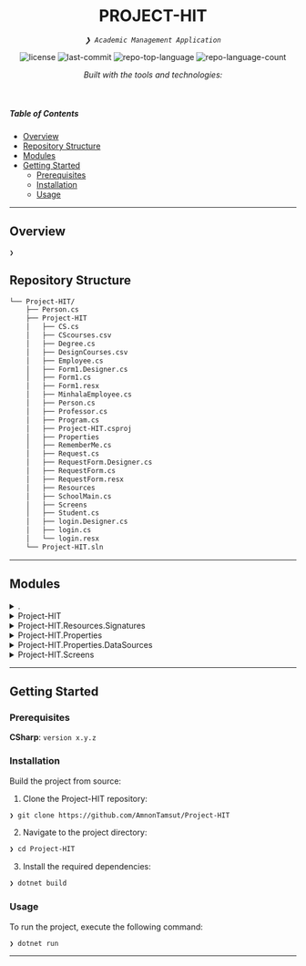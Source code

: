 <p align="center">
</p>
<p align="center">
    <h1 align="center">PROJECT-HIT</h1>
</p>
<p align="center">
    <em><code>❯ Academic Management Application</code></em>
</p>
<p align="center">
	<img src="https://img.shields.io/github/license/AmnonTamsut/Project-HIT?style=flat&logo=opensourceinitiative&logoColor=white&color=0080ff" alt="license">
	<img src="https://img.shields.io/github/last-commit/AmnonTamsut/Project-HIT?style=flat&logo=git&logoColor=white&color=0080ff" alt="last-commit">
	<img src="https://img.shields.io/github/languages/top/AmnonTamsut/Project-HIT?style=flat&color=0080ff" alt="repo-top-language">
	<img src="https://img.shields.io/github/languages/count/AmnonTamsut/Project-HIT?style=flat&color=0080ff" alt="repo-language-count">
</p>
<p align="center">
		<em>Built with the tools and technologies:</em>
</p>
<p align="center">
	</p>

<br>

#####  Table of Contents

- [ Overview](#-overview)
- [ Repository Structure](#-repository-structure)
- [ Modules](#-modules)
- [ Getting Started](#-getting-started)
    - [ Prerequisites](#-prerequisites)
    - [ Installation](#-installation)
    - [ Usage](#-usage)

---

##  Overview

<code>❯ </code>




##  Repository Structure

```sh
└── Project-HIT/
    ├── Person.cs
    ├── Project-HIT
    │   ├── CS.cs
    │   ├── CScourses.csv
    │   ├── Degree.cs
    │   ├── DesignCourses.csv
    │   ├── Employee.cs
    │   ├── Form1.Designer.cs
    │   ├── Form1.cs
    │   ├── Form1.resx
    │   ├── MinhalaEmployee.cs
    │   ├── Person.cs
    │   ├── Professor.cs
    │   ├── Program.cs
    │   ├── Project-HIT.csproj
    │   ├── Properties
    │   ├── RememberMe.cs
    │   ├── Request.cs
    │   ├── RequestForm.Designer.cs
    │   ├── RequestForm.cs
    │   ├── RequestForm.resx
    │   ├── Resources
    │   ├── SchoolMain.cs
    │   ├── Screens
    │   ├── Student.cs
    │   ├── login.Designer.cs
    │   ├── login.cs
    │   └── login.resx
    └── Project-HIT.sln
```

---

##  Modules

<details closed><summary>.</summary>

| File | Summary |
| --- | --- |
| [Person.cs](https://github.com/AmnonTamsut/Project-HIT/blob/main/Person.cs) | <code>❯ REPLACE-ME</code> |
| [Project-HIT.sln](https://github.com/AmnonTamsut/Project-HIT/blob/main/Project-HIT.sln) | <code>❯ REPLACE-ME</code> |

</details>

<details closed><summary>Project-HIT</summary>

| File | Summary |
| --- | --- |
| [Project-HIT.csproj](https://github.com/AmnonTamsut/Project-HIT/blob/main/Project-HIT/Project-HIT.csproj) | <code>❯ REPLACE-ME</code> |
| [Form1.resx](https://github.com/AmnonTamsut/Project-HIT/blob/main/Project-HIT/Form1.resx) | <code>❯ REPLACE-ME</code> |
| [Form1.Designer.cs](https://github.com/AmnonTamsut/Project-HIT/blob/main/Project-HIT/Form1.Designer.cs) | <code>❯ REPLACE-ME</code> |
| [Professor.cs](https://github.com/AmnonTamsut/Project-HIT/blob/main/Project-HIT/Professor.cs) | <code>❯ REPLACE-ME</code> |
| [Student.cs](https://github.com/AmnonTamsut/Project-HIT/blob/main/Project-HIT/Student.cs) | <code>❯ REPLACE-ME</code> |
| [Person.cs](https://github.com/AmnonTamsut/Project-HIT/blob/main/Project-HIT/Person.cs) | <code>❯ REPLACE-ME</code> |
| [login.cs](https://github.com/AmnonTamsut/Project-HIT/blob/main/Project-HIT/login.cs) | <code>❯ REPLACE-ME</code> |
| [Degree.cs](https://github.com/AmnonTamsut/Project-HIT/blob/main/Project-HIT/Degree.cs) | <code>❯ REPLACE-ME</code> |
| [RequestForm.Designer.cs](https://github.com/AmnonTamsut/Project-HIT/blob/main/Project-HIT/RequestForm.Designer.cs) | <code>❯ REPLACE-ME</code> |
| [MinhalaEmployee.cs](https://github.com/AmnonTamsut/Project-HIT/blob/main/Project-HIT/MinhalaEmployee.cs) | <code>❯ REPLACE-ME</code> |
| [Employee.cs](https://github.com/AmnonTamsut/Project-HIT/blob/main/Project-HIT/Employee.cs) | <code>❯ REPLACE-ME</code> |
| [Request.cs](https://github.com/AmnonTamsut/Project-HIT/blob/main/Project-HIT/Request.cs) | <code>❯ REPLACE-ME</code> |
| [login.Designer.cs](https://github.com/AmnonTamsut/Project-HIT/blob/main/Project-HIT/login.Designer.cs) | <code>❯ REPLACE-ME</code> |
| [login.resx](https://github.com/AmnonTamsut/Project-HIT/blob/main/Project-HIT/login.resx) | <code>❯ REPLACE-ME</code> |
| [Program.cs](https://github.com/AmnonTamsut/Project-HIT/blob/main/Project-HIT/Program.cs) | <code>❯ REPLACE-ME</code> |
| [RequestForm.cs](https://github.com/AmnonTamsut/Project-HIT/blob/main/Project-HIT/RequestForm.cs) | <code>❯ REPLACE-ME</code> |
| [RequestForm.resx](https://github.com/AmnonTamsut/Project-HIT/blob/main/Project-HIT/RequestForm.resx) | <code>❯ REPLACE-ME</code> |
| [Form1.cs](https://github.com/AmnonTamsut/Project-HIT/blob/main/Project-HIT/Form1.cs) | <code>❯ REPLACE-ME</code> |
| [SchoolMain.cs](https://github.com/AmnonTamsut/Project-HIT/blob/main/Project-HIT/SchoolMain.cs) | <code>❯ REPLACE-ME</code> |
| [CS.cs](https://github.com/AmnonTamsut/Project-HIT/blob/main/Project-HIT/CS.cs) | <code>❯ REPLACE-ME</code> |
| [RememberMe.cs](https://github.com/AmnonTamsut/Project-HIT/blob/main/Project-HIT/RememberMe.cs) | <code>❯ REPLACE-ME</code> |

</details>

<details closed><summary>Project-HIT.Resources.Signatures</summary>

| File | Summary |
| --- | --- |
| [1.bmp234432](https://github.com/AmnonTamsut/Project-HIT/blob/main/Project-HIT/Resources/Signatures/1.bmp234432) | <code>❯ REPLACE-ME</code> |
| [1.bmp233905](https://github.com/AmnonTamsut/Project-HIT/blob/main/Project-HIT/Resources/Signatures/1.bmp233905) | <code>❯ REPLACE-ME</code> |

</details>

<details closed><summary>Project-HIT.Properties</summary>

| File | Summary |
| --- | --- |
| [Resources.resx](https://github.com/AmnonTamsut/Project-HIT/blob/main/Project-HIT/Properties/Resources.resx) | <code>❯ REPLACE-ME</code> |
| [Resources.Designer.cs](https://github.com/AmnonTamsut/Project-HIT/blob/main/Project-HIT/Properties/Resources.Designer.cs) | <code>❯ REPLACE-ME</code> |

</details>

<details closed><summary>Project-HIT.Properties.DataSources</summary>

| File | Summary |
| --- | --- |
| [SchoolMain.datasource](https://github.com/AmnonTamsut/Project-HIT/blob/main/Project-HIT/Properties/DataSources/SchoolMain.datasource) | <code>❯ REPLACE-ME</code> |

</details>

<details closed><summary>Project-HIT.Screens</summary>

| File | Summary |
| --- | --- |
| [NewStudentForm.cs](https://github.com/AmnonTamsut/Project-HIT/blob/main/Project-HIT/Screens/NewStudentForm.cs) | <code>❯ REPLACE-ME</code> |
| [StudentManageForm.Designer.cs](https://github.com/AmnonTamsut/Project-HIT/blob/main/Project-HIT/Screens/StudentManageForm.Designer.cs) | <code>❯ REPLACE-ME</code> |
| [NewMinhalaForm.cs](https://github.com/AmnonTamsut/Project-HIT/blob/main/Project-HIT/Screens/NewMinhalaForm.cs) | <code>❯ REPLACE-ME</code> |
| [NewProfessorForm.Designer.cs](https://github.com/AmnonTamsut/Project-HIT/blob/main/Project-HIT/Screens/NewProfessorForm.Designer.cs) | <code>❯ REPLACE-ME</code> |
| [NewStudentForm.resx](https://github.com/AmnonTamsut/Project-HIT/blob/main/Project-HIT/Screens/NewStudentForm.resx) | <code>❯ REPLACE-ME</code> |
| [Signature.resx](https://github.com/AmnonTamsut/Project-HIT/blob/main/Project-HIT/Screens/Signature.resx) | <code>❯ REPLACE-ME</code> |
| [ProfessorForm.cs](https://github.com/AmnonTamsut/Project-HIT/blob/main/Project-HIT/Screens/ProfessorForm.cs) | <code>❯ REPLACE-ME</code> |
| [StudentManageForm.resx](https://github.com/AmnonTamsut/Project-HIT/blob/main/Project-HIT/Screens/StudentManageForm.resx) | <code>❯ REPLACE-ME</code> |
| [StudentManageForm.cs](https://github.com/AmnonTamsut/Project-HIT/blob/main/Project-HIT/Screens/StudentManageForm.cs) | <code>❯ REPLACE-ME</code> |
| [ProfessorForm.Designer.cs](https://github.com/AmnonTamsut/Project-HIT/blob/main/Project-HIT/Screens/ProfessorForm.Designer.cs) | <code>❯ REPLACE-ME</code> |
| [StudentForm.resx](https://github.com/AmnonTamsut/Project-HIT/blob/main/Project-HIT/Screens/StudentForm.resx) | <code>❯ REPLACE-ME</code> |
| [ProfessorForm.resx](https://github.com/AmnonTamsut/Project-HIT/blob/main/Project-HIT/Screens/ProfessorForm.resx) | <code>❯ REPLACE-ME</code> |
| [ManageEmplyeesForm.Designer.cs](https://github.com/AmnonTamsut/Project-HIT/blob/main/Project-HIT/Screens/ManageEmplyeesForm.Designer.cs) | <code>❯ REPLACE-ME</code> |
| [NewMinhalaForm.resx](https://github.com/AmnonTamsut/Project-HIT/blob/main/Project-HIT/Screens/NewMinhalaForm.resx) | <code>❯ REPLACE-ME</code> |
| [NewStudentForm.Designer.cs](https://github.com/AmnonTamsut/Project-HIT/blob/main/Project-HIT/Screens/NewStudentForm.Designer.cs) | <code>❯ REPLACE-ME</code> |
| [NewProfessorForm.cs](https://github.com/AmnonTamsut/Project-HIT/blob/main/Project-HIT/Screens/NewProfessorForm.cs) | <code>❯ REPLACE-ME</code> |
| [MinhalaForm.resx](https://github.com/AmnonTamsut/Project-HIT/blob/main/Project-HIT/Screens/MinhalaForm.resx) | <code>❯ REPLACE-ME</code> |
| [StudentForm.cs](https://github.com/AmnonTamsut/Project-HIT/blob/main/Project-HIT/Screens/StudentForm.cs) | <code>❯ REPLACE-ME</code> |
| [MinhalaForm.cs](https://github.com/AmnonTamsut/Project-HIT/blob/main/Project-HIT/Screens/MinhalaForm.cs) | <code>❯ REPLACE-ME</code> |
| [Signature.Designer.cs](https://github.com/AmnonTamsut/Project-HIT/blob/main/Project-HIT/Screens/Signature.Designer.cs) | <code>❯ REPLACE-ME</code> |
| [MinhalaForm.Designer.cs](https://github.com/AmnonTamsut/Project-HIT/blob/main/Project-HIT/Screens/MinhalaForm.Designer.cs) | <code>❯ REPLACE-ME</code> |
| [Signature.cs](https://github.com/AmnonTamsut/Project-HIT/blob/main/Project-HIT/Screens/Signature.cs) | <code>❯ REPLACE-ME</code> |
| [NewProfessorForm.resx](https://github.com/AmnonTamsut/Project-HIT/blob/main/Project-HIT/Screens/NewProfessorForm.resx) | <code>❯ REPLACE-ME</code> |
| [ManageEmplyeesForm.cs](https://github.com/AmnonTamsut/Project-HIT/blob/main/Project-HIT/Screens/ManageEmplyeesForm.cs) | <code>❯ REPLACE-ME</code> |
| [ManageEmplyeesForm.resx](https://github.com/AmnonTamsut/Project-HIT/blob/main/Project-HIT/Screens/ManageEmplyeesForm.resx) | <code>❯ REPLACE-ME</code> |
| [NewMinhalaForm.Designer.cs](https://github.com/AmnonTamsut/Project-HIT/blob/main/Project-HIT/Screens/NewMinhalaForm.Designer.cs) | <code>❯ REPLACE-ME</code> |
| [StudentForm.Designer.cs](https://github.com/AmnonTamsut/Project-HIT/blob/main/Project-HIT/Screens/StudentForm.Designer.cs) | <code>❯ REPLACE-ME</code> |

</details>

---

##  Getting Started

###  Prerequisites

**CSharp**: `version x.y.z`

###  Installation

Build the project from source:

1. Clone the Project-HIT repository:
```sh
❯ git clone https://github.com/AmnonTamsut/Project-HIT
```

2. Navigate to the project directory:
```sh
❯ cd Project-HIT
```

3. Install the required dependencies:
```sh
❯ dotnet build
```

###  Usage

To run the project, execute the following command:

```sh
❯ dotnet run
```


---
